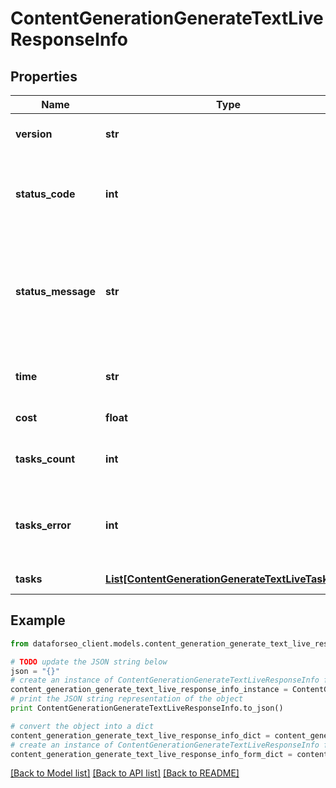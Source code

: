 # ContentGenerationGenerateTextLiveResponseInfo


## Properties

Name | Type | Description | Notes
------------ | ------------- | ------------- | -------------
**version** | **str** | the current version of the API | [optional] 
**status_code** | **int** | general status code you can find the full list of the response codes here | [optional] 
**status_message** | **str** | general informational message you can find the full list of general informational messages here | [optional] 
**time** | **str** | total execution time, seconds | [optional] 
**cost** | **float** | total tasks cost, USD | [optional] 
**tasks_count** | **int** | the number of tasks in the tasks array | [optional] 
**tasks_error** | **int** | the number of tasks in the tasks array returned with an error | [optional] 
**tasks** | [**List[ContentGenerationGenerateTextLiveTaskInfo]**](ContentGenerationGenerateTextLiveTaskInfo.md) | array of tasks | [optional] 

## Example

```python
from dataforseo_client.models.content_generation_generate_text_live_response_info import ContentGenerationGenerateTextLiveResponseInfo

# TODO update the JSON string below
json = "{}"
# create an instance of ContentGenerationGenerateTextLiveResponseInfo from a JSON string
content_generation_generate_text_live_response_info_instance = ContentGenerationGenerateTextLiveResponseInfo.from_json(json)
# print the JSON string representation of the object
print ContentGenerationGenerateTextLiveResponseInfo.to_json()

# convert the object into a dict
content_generation_generate_text_live_response_info_dict = content_generation_generate_text_live_response_info_instance.to_dict()
# create an instance of ContentGenerationGenerateTextLiveResponseInfo from a dict
content_generation_generate_text_live_response_info_form_dict = content_generation_generate_text_live_response_info.from_dict(content_generation_generate_text_live_response_info_dict)
```
[[Back to Model list]](../README.md#documentation-for-models) [[Back to API list]](../README.md#documentation-for-api-endpoints) [[Back to README]](../README.md)


